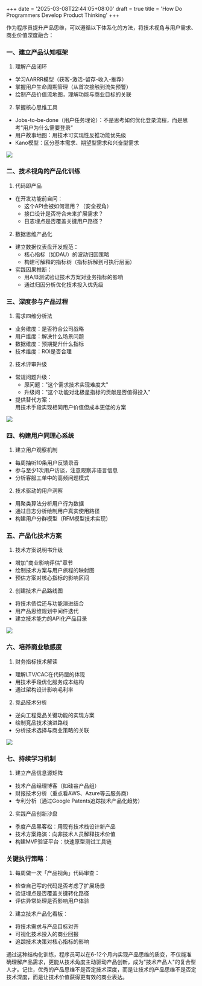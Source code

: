 +++
date = '2025-03-08T22:44:05+08:00'
draft = true
title = 'How Do Programmers Develop Product Thinking'
+++

作为程序员提升产品思维，可以遵循以下体系化的方法，将技术视角与用户需求、商业价值深度融合：

### 一、建立产品认知框架
1. 理解产品闭环
+ 学习AARRR模型（获客-激活-留存-收入-推荐）
+ 掌握用户生命周期管理（从首次接触到流失预警）
+ 绘制产品价值流地图，理解功能与商业目标的关联
2. 掌握核心思维工具
+ Jobs-to-be-done（用户任务理论）：不是思考如何优化登录流程，而是思考"用户为什么需要登录"
+ 用户故事地图：用技术可实现性反推功能优先级
+ Kano模型：区分基本需求、期望型需求和兴奋型需求

![](https://cdn.nlark.com/yuque/0/2025/png/473179/1740067600030-76808bc4-a0e7-4794-af39-4db8c8c102ae.png)



### 二、技术视角的产品化训练
1. 代码即产品
+ 在开发功能前自问：
    - 这个API会被如何滥用？（安全视角）
    - 接口设计是否符合未来扩展需求？
    - 日志埋点是否覆盖关键用户路径？
2. 数据思维产品化
+ 建立数据仪表盘开发规范：
    - 核心指标（如DAU）的波动归因策略
    - 构建可解释的指标树（指标拆解到可执行层面）
+ 实践因果推断：
    - 用A/B测试验证技术方案对业务指标的影响
    - 通过归因分析优化技术投入优先级

### 三、深度参与产品过程
1. 需求四维分析法
+ 业务维度：是否符合公司战略
+ 用户维度：解决什么场景问题
+ 数据维度：预期提升什么指标
+ 技术维度：ROI是否合理
2. 技术评审升级
+ 常规问题升级：
    - 原问题："这个需求技术实现难度大"
    - 升级问："这个功能对北极星指标的贡献是否值得投入"
+ 提供替代方案：  
用技术手段实现相同用户价值但成本更低的方案



![](https://cdn.nlark.com/yuque/0/2025/png/473179/1740067617658-4684af3c-2d4d-408a-9c87-d978426ca9e8.png)

### 四、构建用户同理心系统
1. 建立用户观察机制
+ 每周抽听10条用户反馈录音
+ 参与至少1次用户访谈，注意观察非语言信息
+ 分析客服工单中的高频问题模式
2. 技术驱动的用户洞察
+ 用聚类算法分析用户行为数据
+ 通过日志分析绘制用户真实使用路径
+ 构建用户分群模型（RFM模型技术实现）

### 五、产品化技术方案
1. 技术方案说明书升级
+ 增加"商业影响评估"章节
+ 绘制技术方案与用户旅程的映射图
+ 预估方案对核心指标的影响区间
2. 创建技术产品路线图
+ 将技术债偿还与功能演进结合
+ 用产品思维规划中间件迭代
+ 建立技术能力的API化产品目录

![](https://cdn.nlark.com/yuque/0/2025/png/473179/1740067628537-895da785-40f4-4983-ab00-e10168c36d80.png)



### 六、培养商业敏感度
1. 财务指标技术解读
+ 理解LTV/CAC在代码层的体现
+ 用技术手段优化服务成本结构
+ 通过架构设计影响毛利率
2. 竞品技术分析
+ 逆向工程竞品关键功能的实现方案
+ 绘制竞品技术演进路线
+ 分析技术选择与商业策略的关联

![](https://cdn.nlark.com/yuque/0/2025/png/473179/1740067979760-5422e6f7-755e-4451-a776-dd2d429df932.png)



### 七、持续学习机制
1. 建立产品信息源矩阵
+ 技术产品经理博客（如硅谷产品组）
+ 财报技术分析（重点看AWS、Azure等云服务商）
+ 专利分析（通过Google Patents追踪技术产品化趋势）
2. 实践产品创新沙盘
+ 季度产品黑客松：用现有技术栈设计新产品
+ 技术方案路演：向非技术人员解释技术价值
+ 构建MVP验证平台：快速原型测试工具链



### 关键执行策略：
1. 每周做一次「产品视角」代码审查：
+ 检查自己写的代码是否考虑了扩展场景
+ 验证埋点是否覆盖关键转化路径
+ 评估异常处理是否影响用户体验
2. 建立技术产品化看板：
+ 将技术需求与产品目标对齐
+ 可视化技术投入的商业回报
+ 追踪技术决策对核心指标的影响



通过这种结构化训练，程序员可以在6-12个月内实现产品思维的质变，不仅能准确理解产品需求，更能从技术角度主动驱动产品创新，成为"技术产品人"的复合型人才。记住，优秀的产品思维不是否定技术深度，而是让技术的产品思维不是否定技术深度，而是让技术价值获得更有效的商业表达。
